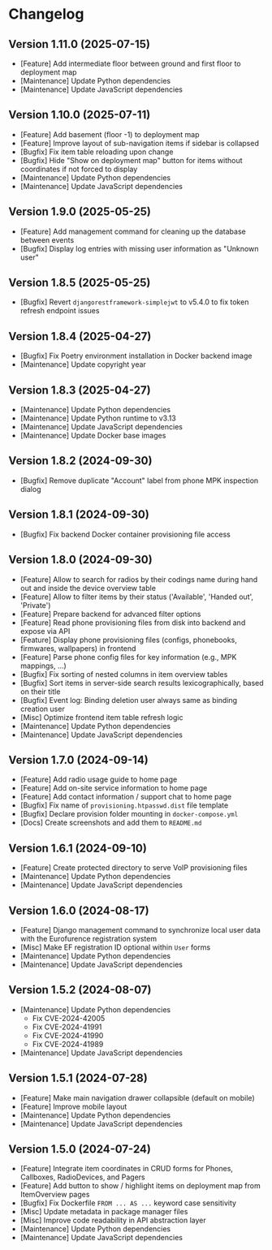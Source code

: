 # Changelog

## Version 1.11.0 (2025-07-15)

- [Feature] Add intermediate floor between ground and first floor to deployment map
- [Maintenance] Update Python dependencies
- [Maintenance] Update JavaScript dependencies


## Version 1.10.0 (2025-07-11)

- [Feature] Add basement (floor -1) to deployment map
- [Feature] Improve layout of sub-navigation items if sidebar is collapsed
- [Bugfix] Fix item table reloading upon change
- [Bugfix] Hide "Show on deployment map" button for items without coordinates if not forced to display
- [Maintenance] Update Python dependencies
- [Maintenance] Update JavaScript dependencies


## Version 1.9.0 (2025-05-25)

- [Feature] Add management command for cleaning up the database between events
- [Bugfix] Display log entries with missing user information as "Unknown user"


## Version 1.8.5 (2025-05-25)

- [Bugfix] Revert `djangorestframework-simplejwt` to v5.4.0 to fix token refresh endpoint issues


## Version 1.8.4 (2025-04-27)

- [Bugfix] Fix Poetry environment installation in Docker backend image
- [Maintenance] Update copyright year
 

## Version 1.8.3 (2025-04-27)

- [Maintenance] Update Python dependencies
- [Maintenance] Update Python runtime to v3.13
- [Maintenance] Update JavaScript dependencies
- [Maintenance] Update Docker base images


## Version 1.8.2 (2024-09-30)

- [Bugfix] Remove duplicate "Account" label from phone MPK inspection dialog


## Version 1.8.1 (2024-09-30)

- [Bugfix] Fix backend Docker container provisioning file access


## Version 1.8.0 (2024-09-30)

- [Feature] Allow to search for radios by their codings name during hand out and inside the device overview table
- [Feature] Allow to filter items by their status ('Available', 'Handed out', 'Private')
- [Feature] Prepare backend for advanced filter options
- [Feature] Read phone provisioning files from disk into backend and expose via API
- [Feature] Display phone provisioning files (configs, phonebooks, firmwares, wallpapers) in frontend
- [Feature] Parse phone config files for key information (e.g., MPK mappings, ...)
- [Bugfix] Fix sorting of nested columns in item overview tables
- [Bugfix] Sort items in server-side search results lexicographically, based on their title
- [Bugfix] Event log: Binding deletion user always same as binding creation user
- [Misc] Optimize frontend item table refresh logic
- [Maintenance] Update Python dependencies
- [Maintenance] Update JavaScript dependencies


## Version 1.7.0 (2024-09-14)

- [Feature] Add radio usage guide to home page
- [Feature] Add on-site service information to home page
- [Feature] Add contact information / support chat to home page
- [Bugfix] Fix name of `provisioning.htpasswd.dist` file template
- [Bugfix] Declare provision folder mounting in `docker-compose.yml`
- [Docs] Create screenshots and add them to `README.md`


## Version 1.6.1 (2024-09-10)

- [Feature] Create protected directory to serve VoIP provisioning files
- [Maintenance] Update Python dependencies
- [Maintenance] Update JavaScript dependencies


## Version 1.6.0 (2024-08-17)

- [Feature] Django management command to synchronize local user data with the Eurofurence registration system
- [Misc] Make EF registration ID optional within `User` forms
- [Maintenance] Update Python dependencies
- [Maintenance] Update JavaScript dependencies


## Version 1.5.2 (2024-08-07)

- [Maintenance] Update Python dependencies
   - Fix CVE-2024-42005
   - Fix CVE-2024-41991
   - Fix CVE-2024-41990
   - Fix CVE-2024-41989
- [Maintenance] Update JavaScript dependencies


## Version 1.5.1 (2024-07-28)

- [Feature] Make main navigation drawer collapsible (default on mobile)
- [Feature] Improve mobile layout
- [Maintenance] Update Python dependencies
- [Maintenance] Update JavaScript dependencies


## Version 1.5.0 (2024-07-24)

- [Feature] Integrate item coordinates in CRUD forms for Phones, Callboxes, RadioDevices, and Pagers
- [Feature] Add button to show / highlight items on deployment map from ItemOverview pages
- [Bugfix] Fix Dockerfile `FROM ... AS ...` keyword case sensitivity
- [Misc] Update metadata in package manager files
- [Misc] Improve code readability in API abstraction layer
- [Maintenance] Update Python dependencies
- [Maintenance] Update JavaScript dependencies
